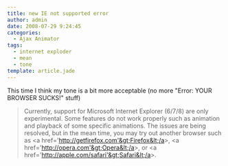 ```yaml
---
title: new IE not supported error
author: admin
date: 2008-07-29 9:24:45
categories:
  - Ajax Animator
tags: 
  - internet exploder
  - mean
  - tone
template: article.jade
---
```


This time I think my tone is a bit more acceptable (no more "Error: YOUR BROWSER SUCKS!" stuff)
> Currently, support for Microsoft Internet Explorer (6/7/8) are only experimental. Some features do not work properly such as animation and playback of some specific animations. The issues are being resolved, but in the mean time, you may try out another browser such as &lt;a href='http://getfirefox.com'&gt;Firefox&lt;/a&gt;, &lt;a href='http://opera.com'&gt;Opera&lt;/a&gt;, or &lt;a href='http://apple.com/safari'&gt;Safari&lt;/a&gt;.
